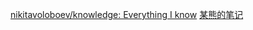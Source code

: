 [nikitavoloboev/knowledge: Everything I know](https://github.com/nikitavoloboev/knowledge)
[某熊的笔记](https://ng-tech.icu/books/#foryou)
